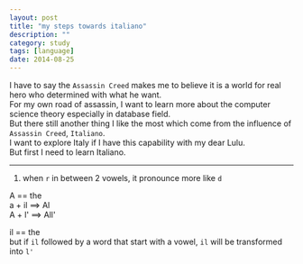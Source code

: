 ```yaml
---
layout: post
title: "my steps towards italiano"
description: ""
category: study
tags: [language]
date: 2014-08-25
---
```

I have to say the `Assassin Creed` makes me to believe it is a world for real hero who determined with what he want.  
For my own road of assassin, I want to learn more about the computer science theory especially in database field.  
But there still another thing I like the most which come from the influence of `Assassin Creed`, `Italiano`.  
I want to explore Italy if I have this capability with my dear Lulu.  
But first I need to learn Italiano.  

--------------

1. when `r` in between 2 vowels, it pronounce more like `d`

A == the  
a + il ==> Al  
A + l' ==> All'  

il == the  
but if `il` followed by a word that start with a vowel, `il` will be transformed into `l'`  
